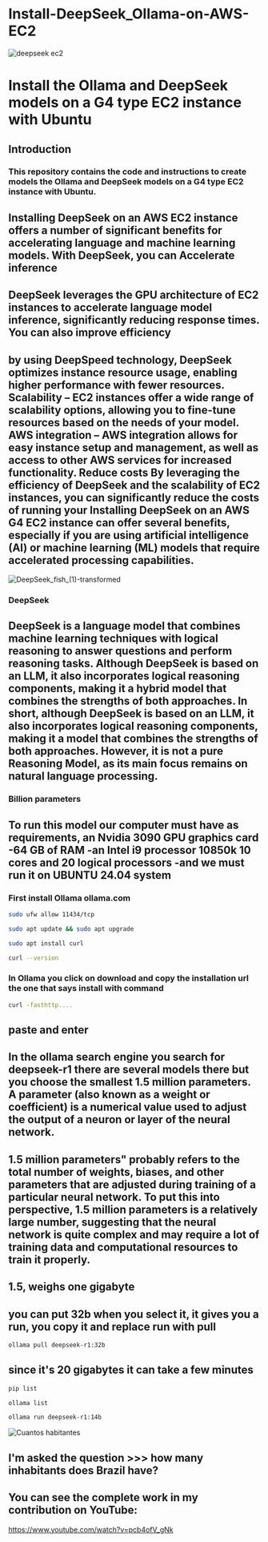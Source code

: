 # Install-DeepSeek_Ollama-on-AWS-EC2

![deepseek ec2](https://github.com/user-attachments/assets/d534252e-422a-413d-8dc2-acd1a9949512)

# Install the Ollama and DeepSeek models on a G4 type EC2 instance with Ubuntu

## Introduction

### This repository contains the code and instructions to create models the Ollama and DeepSeek models on a G4 type EC2 instance with Ubuntu.

## Installing DeepSeek on an AWS EC2 instance offers a number of significant benefits for accelerating language and machine learning models. With DeepSeek, you can Accelerate inference
## DeepSeek leverages the GPU architecture of EC2 instances to accelerate language model inference, significantly reducing response times. You can also improve efficiency
## by using DeepSpeed ​​technology, DeepSeek optimizes instance resource usage, enabling higher performance with fewer resources. Scalability – EC2 instances offer a wide range of scalability options, allowing you to fine-tune resources based on the needs of your model. AWS integration – AWS integration allows for easy instance setup and management, as well as access to other AWS services for increased functionality. Reduce costs By leveraging the efficiency of DeepSeek and the scalability of EC2 instances, you can significantly reduce the costs of running your Installing DeepSeek on an AWS G4 EC2 instance can offer several benefits, especially if you are using artificial intelligence (AI) or machine learning (ML) models that require accelerated processing capabilities.
![DeepSeek_fish_(1)-transformed](https://github.com/user-attachments/assets/69a6d2f9-c5d8-435e-bc7d-837bff9fba36)

### DeepSeek

## DeepSeek is a language model that combines machine learning techniques with logical reasoning to answer questions and perform reasoning tasks. Although DeepSeek is based on an LLM, it also incorporates logical reasoning components, making it a hybrid model that combines the strengths of both approaches. In short, although DeepSeek is based on an LLM, it also incorporates logical reasoning components, making it a model that combines the strengths of both approaches. However, it is not a pure Reasoning Model, as its main focus remains on natural language processing.

### Billion parameters

## To run this model our computer must have as requirements, an Nvidia 3090 GPU graphics card -64 GB of RAM -an Intel i9 processor 10850k 10 cores and 20 logical processors -and we must run it on UBUNTU 24.04 system

### First install Ollama ollama.com


```sh
sudo ufw allow 11434/tcp

sudo apt update && sudo apt upgrade

sudo apt install curl

curl --version
```

### In Ollama you click on download and copy the installation url the one that says install with command

```sh
curl -fasthttp....
```
## paste and enter

## In the ollama search engine you search for deepseek-r1 there are several models there but you choose the smallest 1.5 million parameters. A parameter (also known as a weight or coefficient) is a numerical value used to adjust the output of a neuron or layer of the neural network.

## 1.5 million parameters" probably refers to the total number of weights, biases, and other parameters that are adjusted during training of a particular neural network. To put this into perspective, 1.5 million parameters is a relatively large number, suggesting that the neural network is quite complex and may require a lot of training data and computational resources to train it properly.

## 1.5, weighs one gigabyte

## you can put 32b when you select it, it gives you a run, you copy it and replace run with pull

```sh
ollama pull deepseek-r1:32b
```

## since it's 20 gigabytes it can take a few minutes

```sh
pip list

ollama list

ollama run deepseek-r1:14b
```
![Cuantos habitantes](https://github.com/user-attachments/assets/91ee46b9-2c5d-4358-b1c6-6a95eb7f91a1)

## I'm asked the question >>> how many inhabitants does Brazil have?

## You can see the complete work in my contribution on YouTube:
https://www.youtube.com/watch?v=pcb4ofV_gNk

